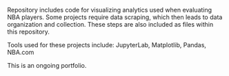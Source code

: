 Repository includes code for visualizing analytics used when evaluating NBA players. Some projects require data scraping, which then leads to data organization and collection.
These steps are also included as files within this repository.

Tools used for these projects include: JupyterLab, Matplotlib, Pandas, NBA.com

This is an ongoing portfolio.
